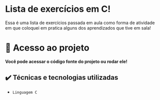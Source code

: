 <h1> Lista de exercícios em C!</h1>

 
<p> Essa é uma lista de exercícios passada em aula como forma de atividade em que coloquei em pratica alguns dos aprendizados que tive em sala!

# 📁 Acesso ao projeto

**Você pode acessar o código fonte do projeto ou rodar ele!**
  
  ## ✔️ Técnicas e tecnologias utilizadas
  
  - ``Linguagem C``
